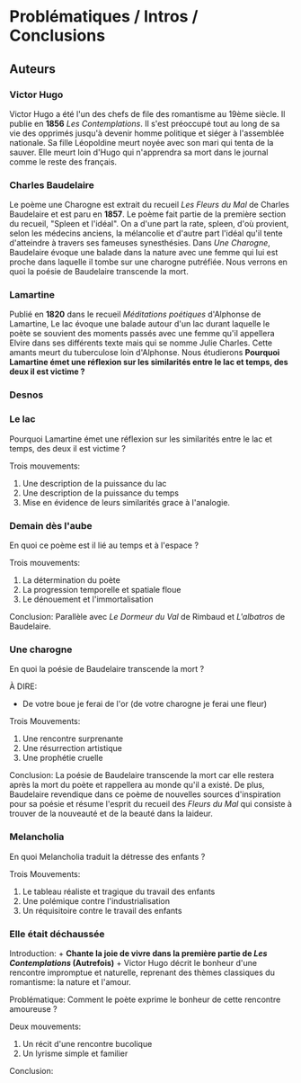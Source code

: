# Problématiques / Intros / Conclusions

## Auteurs

### Victor Hugo

Victor Hugo a été l'un des chefs de file des romantisme au 19ème siècle. Il publie en **1856** *Les Contemplations*. Il s'est préoccupé tout au long de sa vie des opprimés jusqu'à devenir homme politique et siéger à l'assemblée nationale. Sa fille Léopoldine meurt noyée avec son mari qui tenta de la sauver. Elle meurt loin d'Hugo qui n'apprendra sa mort dans le journal comme le reste des français.

### Charles Baudelaire

Le poème une Charogne est extrait du recueil *Les Fleurs du Mal* de Charles Baudelaire et est paru en **1857**. Le poème fait partie de la première section du recueil, "Spleen et l'idéal". On a d'une part la rate, spleen, d'où provient, selon les médecins anciens, la mélancolie et d'autre part l'idéal qu'il tente d'atteindre à travers ses fameuses synesthésies. Dans *Une Charogne*, Baudelaire évoque une balade dans la nature avec une femme qui lui est proche dans laquelle il tombe sur une charogne putréfiée. Nous verrons en quoi la poésie de Baudelaire transcende la mort.

### Lamartine

Publié en **1820** dans le recueil *Méditations poétiques* d'Alphonse de Lamartine, Le lac évoque une balade autour d'un lac durant laquelle le poète se souvient des moments passés avec une femme qu'il appellera Elvire dans ses différents texte mais qui se nomme Julie Charles. Cette amants meurt du tuberculose loin d'Alphonse. Nous étudierons **Pourquoi Lamartine émet une réflexion sur les similarités entre le lac et temps, des deux il est victime ?** 

### Desnos 

### Le lac

Pourquoi Lamartine émet une réflexion sur les similarités entre le lac et temps, des deux il est victime ? 

Trois mouvements: 

1. Une description de la puissance du lac
2. Une description de la puissance du temps  
3. Mise en évidence de leurs similarités grace à l'analogie. 

### Demain dès l'aube

En quoi ce poème est il lié au temps et à l'espace ?

Trois mouvements:

1. La détermination du poète
2. La progression temporelle et spatiale floue
3. Le dénouement et l'immortalisation

Conclusion: Parallèle avec *Le Dormeur du Val* de Rimbaud et *L'albatros* de Baudelaire.

### Une charogne

En quoi la poésie de Baudelaire transcende la mort ?

À DIRE:

* De votre boue je ferai de l'or (de votre charogne je ferai une fleur)  

Trois Mouvements:

1. Une rencontre surprenante 
2. Une résurrection artistique
3. Une prophétie cruelle

Conclusion: La poésie de Baudelaire transcende la mort car elle restera après la mort du poète et rappellera au monde qu'il a existé. De plus, Baudelaire revendique dans ce poème de nouvelles sources d'inspiration pour sa poésie et résume l'esprit du recueil des *Fleurs du Mal*  qui consiste à trouver de la nouveauté et de la beauté dans la laideur. 

### Melancholia 

En quoi Melancholia traduit la détresse des enfants ?

Trois Mouvements:

1. Le tableau réaliste et tragique du travail des enfants
2. Une polémique contre l'industrialisation
3. Un réquisitoire contre le travail des enfants

### Elle était déchaussée

Introduction: <base sur Hugo> + **Chante la joie de vivre dans la première partie de *Les Contemplations* (Autrefois)** + Victor Hugo décrit le bonheur d'une rencontre impromptue et naturelle, reprenant des thèmes classiques du romantisme: la nature et l'amour.

Problématique: Comment le poète exprime le bonheur de cette rencontre amoureuse ?

Deux mouvements:

1. Un récit d'une rencontre bucolique
2. Un lyrisme simple et familier

Conclusion:


<!--stackedit_data:
eyJoaXN0b3J5IjpbLTE4NTYwMjQ4ODldfQ==
-->